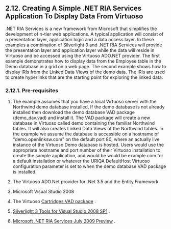 <div id="installnetriadd" class="section">

<div class="titlepage">

<div>

<div>

## 2.12. Creating A Simple .NET RIA Services Application To Display Data From Virtuoso

</div>

</div>

</div>

.NET RIA Services is a new framework from Microsoft that simplifies the
development of n-tier web applications. A typical application will
consist of a presentation layer, application logic and a data access
layer. In these examples a combination of Silverlight 3 and .NET RIA
Services will provide the presentation layer and application layer while
the data will reside in Virtuoso and be accessed using the Virtuoso
ADO.NET provider. The first example demonstrates how to display data
from the Employee table in the Demo database in a grid on a web page.
The second example shows how to display IRIs from the Linked Data Views
of the demo data. The IRIs are used to create hyperlinks that are the
starting point for exploring the linked data.

<div id="installnetriaddpreq" class="section">

<div class="titlepage">

<div>

<div>

### 2.12.1. Pre-requisites

</div>

</div>

</div>

<div class="orderedlist">

1.  The example assumes that you have a local Virtuoso server with the
    Northwind demo database installed. If the demo database is not
    already installed then download the demo database VAD package
    (demo_dav.vad) and install it. The VAD package will create a new
    database in Virtuoso called demo containing the familiar Northwind
    tables. It will also creates Linked Data Views of the Northwind
    tables. In the example we assume the database is accessible on a
    hostname of "demo.openlinksw.com" on the default port 80, where an
    actually live instance of the Virtuoso Demo database is hosted.
    Users would use the appropriate hostname and port number of their
    Virtuoso installation to create the sample application, and would be
    would be example.com for a default installation or whatever the
    URIQA DefaultHost Virtuoso configuration parameter is set to when
    the demo database VAD package is installed.

2.  The Virtuoso ADO.Net provider for .Net 3.5 and the Entity Framework.

3.  Microsoft Visual Studio 2008

4.  The Virtuoso <a
    href="http://s3.amazonaws.com/opldownload/uda/vad-packages/6.3/virtuoso/cartridges_dav.vad"
    class="ulink" target="_top">Cartridges VAD package</a> .

5.  <a
    href="http://www.microsoft.com/downloads/details.aspx?familyid=9442b0f2-7465-417a-88f3-5e7b5409e9dd&amp;displaylang=en"
    class="ulink" target="_top">Silverlight 3 Tools for Visual Studio 2008
    SP1</a> .

6.  <a
    href="http://www.microsoft.com/downloads/details.aspx?FamilyID=76bb3a07-3846-4564-b0c3-27972bcaabce&amp;displaylang=en"
    class="ulink" target="_top">Microsoft .NET RIA Services July 2009
    Preview</a> .

</div>

</div>

</div>
